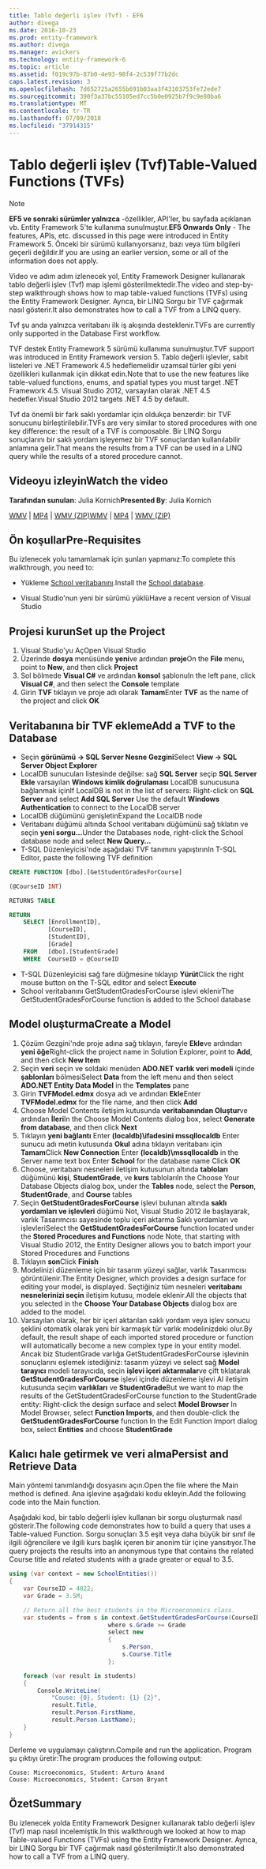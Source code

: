 ```yaml
---
title: Tablo değerli işlev (Tvf) - EF6
author: divega
ms.date: 2016-10-23
ms.prod: entity-framework
ms.author: divega
ms.manager: avickers
ms.technology: entity-framework-6
ms.topic: article
ms.assetid: f019c97b-87b0-4e93-98f4-2c539f77b2dc
caps.latest.revision: 3
ms.openlocfilehash: 7d652725a2655b691b03aa3f43103753fe72ede7
ms.sourcegitcommit: 390f3a37bc55105ed7cc5b0e0925b7f9c9e80ba6
ms.translationtype: MT
ms.contentlocale: tr-TR
ms.lasthandoff: 07/09/2018
ms.locfileid: "37914315"
---
```

# <a name="table-valued-functions-tvfs"></a><span data-ttu-id="049b0-102">Tablo değerli işlev (Tvf)</span><span class="sxs-lookup"><span data-stu-id="049b0-102">Table-Valued Functions (TVFs)</span></span>
> [!NOTE]
> <span data-ttu-id="049b0-103">**EF5 ve sonraki sürümler yalnızca** -özellikler, API'ler, bu sayfada açıklanan vb. Entity Framework 5'te kullanıma sunulmuştur.</span><span class="sxs-lookup"><span data-stu-id="049b0-103">**EF5 Onwards Only** - The features, APIs, etc. discussed in this page were introduced in Entity Framework 5.</span></span> <span data-ttu-id="049b0-104">Önceki bir sürümü kullanıyorsanız, bazı veya tüm bilgileri geçerli değildir.</span><span class="sxs-lookup"><span data-stu-id="049b0-104">If you are using an earlier version, some or all of the information does not apply.</span></span>

<span data-ttu-id="049b0-105">Video ve adım adım izlenecek yol, Entity Framework Designer kullanarak tablo değerli işlev (Tvf) map işlemi gösterilmektedir.</span><span class="sxs-lookup"><span data-stu-id="049b0-105">The video and step-by-step walkthrough shows how to map table-valued functions (TVFs) using the Entity Framework Designer.</span></span> <span data-ttu-id="049b0-106">Ayrıca, bir LINQ Sorgu bir TVF çağırmak nasıl gösterir.</span><span class="sxs-lookup"><span data-stu-id="049b0-106">It also demonstrates how to call a TVF from a LINQ query.</span></span>

<span data-ttu-id="049b0-107">Tvf şu anda yalnızca veritabanı ilk iş akışında desteklenir.</span><span class="sxs-lookup"><span data-stu-id="049b0-107">TVFs are currently only supported in the Database First workflow.</span></span>

<span data-ttu-id="049b0-108">TVF destek Entity Framework 5 sürümü kullanıma sunulmuştur.</span><span class="sxs-lookup"><span data-stu-id="049b0-108">TVF support was introduced in Entity Framework version 5.</span></span> <span data-ttu-id="049b0-109">Tablo değerli işlevler, sabit listeleri ve .NET Framework 4.5 hedeflemelidir uzamsal türler gibi yeni özellikleri kullanmak için dikkat edin.</span><span class="sxs-lookup"><span data-stu-id="049b0-109">Note that to use the new features like table-valued functions, enums, and spatial types you must target .NET Framework 4.5.</span></span> <span data-ttu-id="049b0-110">Visual Studio 2012, varsayılan olarak .NET 4.5 hedefler.</span><span class="sxs-lookup"><span data-stu-id="049b0-110">Visual Studio 2012 targets .NET 4.5 by default.</span></span>

<span data-ttu-id="049b0-111">Tvf da önemli bir fark saklı yordamlar için oldukça benzerdir: bir TVF sonucunu birleştirilebilir.</span><span class="sxs-lookup"><span data-stu-id="049b0-111">TVFs are very similar to stored procedures with one key difference: the result of a TVF is composable.</span></span> <span data-ttu-id="049b0-112">Bir LINQ Sorgu sonuçlarını bir saklı yordam işleyemez bir TVF sonuçlardan kullanılabilir anlamına gelir.</span><span class="sxs-lookup"><span data-stu-id="049b0-112">That means the results from a TVF can be used in a LINQ query while the results of a stored procedure cannot.</span></span>

## <a name="watch-the-video"></a><span data-ttu-id="049b0-113">Videoyu izleyin</span><span class="sxs-lookup"><span data-stu-id="049b0-113">Watch the video</span></span>

<span data-ttu-id="049b0-114">**Tarafından sunulan**: Julia Kornich</span><span class="sxs-lookup"><span data-stu-id="049b0-114">**Presented By**: Julia Kornich</span></span>

<span data-ttu-id="049b0-115">[WMV](http://download.microsoft.com/download/6/0/A/60A6E474-5EF3-4E1E-B9EA-F51D2DDB446A/HDI-ITPro-MSDN-winvideo-tvf.wmv) | [MP4](http://download.microsoft.com/download/6/0/A/60A6E474-5EF3-4E1E-B9EA-F51D2DDB446A/HDI-ITPro-MSDN-mp4video-tvf.m4v) | [WMV (ZIP)](http://download.microsoft.com/download/6/0/A/60A6E474-5EF3-4E1E-B9EA-F51D2DDB446A/HDI-ITPro-MSDN-winvideo-tvf.zip)</span><span class="sxs-lookup"><span data-stu-id="049b0-115">[WMV](http://download.microsoft.com/download/6/0/A/60A6E474-5EF3-4E1E-B9EA-F51D2DDB446A/HDI-ITPro-MSDN-winvideo-tvf.wmv) | [MP4](http://download.microsoft.com/download/6/0/A/60A6E474-5EF3-4E1E-B9EA-F51D2DDB446A/HDI-ITPro-MSDN-mp4video-tvf.m4v) | [WMV (ZIP)](http://download.microsoft.com/download/6/0/A/60A6E474-5EF3-4E1E-B9EA-F51D2DDB446A/HDI-ITPro-MSDN-winvideo-tvf.zip)</span></span>

## <a name="pre-requisites"></a><span data-ttu-id="049b0-116">Ön koşullar</span><span class="sxs-lookup"><span data-stu-id="049b0-116">Pre-Requisites</span></span>

<span data-ttu-id="049b0-117">Bu izlenecek yolu tamamlamak için şunları yapmanız:</span><span class="sxs-lookup"><span data-stu-id="049b0-117">To complete this walkthrough, you need to:</span></span>

- <span data-ttu-id="049b0-118">Yükleme [School veritabanını](~/ef6/resources/school-database.md).</span><span class="sxs-lookup"><span data-stu-id="049b0-118">Install the [School database](~/ef6/resources/school-database.md).</span></span>

- <span data-ttu-id="049b0-119">Visual Studio'nun yeni bir sürümü yüklü</span><span class="sxs-lookup"><span data-stu-id="049b0-119">Have a recent version of Visual Studio</span></span>

## <a name="set-up-the-project"></a><span data-ttu-id="049b0-120">Projesi kurun</span><span class="sxs-lookup"><span data-stu-id="049b0-120">Set up the Project</span></span>

1.  <span data-ttu-id="049b0-121">Visual Studio'yu Aç</span><span class="sxs-lookup"><span data-stu-id="049b0-121">Open Visual Studio</span></span>
2.  <span data-ttu-id="049b0-122">Üzerinde **dosya** menüsünde **yeni**ve ardından **proje**</span><span class="sxs-lookup"><span data-stu-id="049b0-122">On the **File** menu, point to **New**, and then click **Project**</span></span>
3.  <span data-ttu-id="049b0-123">Sol bölmede **Visual C\#** ve ardından **konsol** şablonu</span><span class="sxs-lookup"><span data-stu-id="049b0-123">In the left pane, click **Visual C\#**, and then select the **Console** template</span></span>
4.  <span data-ttu-id="049b0-124">Girin **TVF** tıklayın ve proje adı olarak **Tamam**</span><span class="sxs-lookup"><span data-stu-id="049b0-124">Enter **TVF** as the name of the project and click **OK**</span></span>

## <a name="add-a-tvf-to-the-database"></a><span data-ttu-id="049b0-125">Veritabanına bir TVF ekleme</span><span class="sxs-lookup"><span data-stu-id="049b0-125">Add a TVF to the Database</span></span>

-   <span data-ttu-id="049b0-126">Seçin **görünümü -&gt; SQL Server Nesne Gezgini**</span><span class="sxs-lookup"><span data-stu-id="049b0-126">Select **View -&gt; SQL Server Object Explorer**</span></span>
-   <span data-ttu-id="049b0-127">LocalDB sunucuları listesinde değilse: sağ **SQL Server** seçip **SQL Server Ekle** varsayılan **Windows kimlik doğrulaması** LocalDB sunucusuna bağlanmak için</span><span class="sxs-lookup"><span data-stu-id="049b0-127">If LocalDB is not in the list of servers: Right-click on **SQL Server** and select **Add SQL Server** Use the default **Windows Authentication** to connect to the LocalDB server</span></span>
-   <span data-ttu-id="049b0-128">LocalDB düğümünü genişletin</span><span class="sxs-lookup"><span data-stu-id="049b0-128">Expand the LocalDB node</span></span>
-   <span data-ttu-id="049b0-129">Veritabanı düğümü altında School veritabanı düğümünü sağ tıklatın ve seçin **yeni sorgu...**</span><span class="sxs-lookup"><span data-stu-id="049b0-129">Under the Databases node, right-click the School database node and select **New Query…**</span></span>
-   <span data-ttu-id="049b0-130">T-SQL Düzenleyicisi'nde aşağıdaki TVF tanımını yapıştırın</span><span class="sxs-lookup"><span data-stu-id="049b0-130">In T-SQL Editor, paste the following TVF definition</span></span>

``` SQL
CREATE FUNCTION [dbo].[GetStudentGradesForCourse]

(@CourseID INT)

RETURNS TABLE

RETURN
    SELECT [EnrollmentID],
           [CourseID],
           [StudentID],
           [Grade]
    FROM   [dbo].[StudentGrade]
    WHERE  CourseID = @CourseID
```

-   <span data-ttu-id="049b0-131">T-SQL Düzenleyicisi sağ fare düğmesine tıklayıp **Yürüt**</span><span class="sxs-lookup"><span data-stu-id="049b0-131">Click the right mouse button on the T-SQL editor and select **Execute**</span></span>
-   <span data-ttu-id="049b0-132">School veritabanını GetStudentGradesForCourse işlevi eklenir</span><span class="sxs-lookup"><span data-stu-id="049b0-132">The GetStudentGradesForCourse function is added to the School database</span></span>

 

## <a name="create-a-model"></a><span data-ttu-id="049b0-133">Model oluşturma</span><span class="sxs-lookup"><span data-stu-id="049b0-133">Create a Model</span></span>

1.  <span data-ttu-id="049b0-134">Çözüm Gezgini'nde proje adına sağ tıklayın, fareyle **Ekle**ve ardından **yeni öğe**</span><span class="sxs-lookup"><span data-stu-id="049b0-134">Right-click the project name in Solution Explorer, point to **Add**, and then click **New Item**</span></span>
2.  <span data-ttu-id="049b0-135">Seçin **veri** seçin ve soldaki menüden **ADO.NET varlık veri modeli** içinde **şablonları** bölmesi</span><span class="sxs-lookup"><span data-stu-id="049b0-135">Select **Data** from the left menu and then select **ADO.NET Entity Data Model** in the **Templates** pane</span></span>
3.  <span data-ttu-id="049b0-136">Girin **TVFModel.edmx** dosya adı ve ardından **Ekle**</span><span class="sxs-lookup"><span data-stu-id="049b0-136">Enter **TVFModel.edmx** for the file name, and then click **Add**</span></span>
4.  <span data-ttu-id="049b0-137">Choose Model Contents iletişim kutusunda **veritabanından Oluştur**ve ardından **İleri**</span><span class="sxs-lookup"><span data-stu-id="049b0-137">In the Choose Model Contents dialog box, select **Generate from database**, and then click **Next**</span></span>
5.  <span data-ttu-id="049b0-138">Tıklayın **yeni bağlantı** Enter **(localdb)\\ifadesini mssqllocaldb** Enter sunucu adı metin kutusunda **Okul** adına tıklayın veritabanı için **Tamam**</span><span class="sxs-lookup"><span data-stu-id="049b0-138">Click **New Connection** Enter **(localdb)\\mssqllocaldb** in the Server name text box Enter **School** for the database name Click **OK**</span></span>
6.  <span data-ttu-id="049b0-139">Choose, veritabanı nesneleri iletişim kutusunun altında **tabloları** düğümünü **kişi**, **StudentGrade**, ve **kurs** tabloları</span><span class="sxs-lookup"><span data-stu-id="049b0-139">In the Choose Your Database Objects dialog box, under the **Tables** node, select the **Person**, **StudentGrade**, and **Course** tables</span></span>
7.  <span data-ttu-id="049b0-140">Seçin **GetStudentGradesForCourse** işlevi bulunan altında **saklı yordamları ve işlevleri** düğümü Not, Visual Studio 2012 ile başlayarak, varlık Tasarımcısı sayesinde toplu içeri aktarma Saklı yordamları ve işlevleri</span><span class="sxs-lookup"><span data-stu-id="049b0-140">Select the **GetStudentGradesForCourse** function located under the **Stored Procedures and Functions** node Note, that starting with Visual Studio 2012, the Entity Designer allows you to batch import your Stored Procedures and Functions</span></span>
8.  <span data-ttu-id="049b0-141">Tıklayın **son**</span><span class="sxs-lookup"><span data-stu-id="049b0-141">Click **Finish**</span></span>
9.  <span data-ttu-id="049b0-142">Modelinizi düzenleme için bir tasarım yüzeyi sağlar, varlık Tasarımcısı görüntülenir.</span><span class="sxs-lookup"><span data-stu-id="049b0-142">The Entity Designer, which provides a design surface for editing your model, is displayed.</span></span> <span data-ttu-id="049b0-143">Seçtiğiniz tüm nesneleri **veritabanı nesnelerinizi seçin** iletişim kutusu, modele eklenir.</span><span class="sxs-lookup"><span data-stu-id="049b0-143">All the objects that you selected in the **Choose Your Database Objects** dialog box are added to the model.</span></span>
10. <span data-ttu-id="049b0-144">Varsayılan olarak, her bir içeri aktarılan saklı yordam veya işlev sonucu şeklini otomatik olarak yeni bir karmaşık tür varlık modelinizdeki olur.</span><span class="sxs-lookup"><span data-stu-id="049b0-144">By default, the result shape of each imported stored procedure or function will automatically become a new complex type in your entity model.</span></span> <span data-ttu-id="049b0-145">Ancak biz StudentGrade varlığa GetStudentGradesForCourse işlevinin sonuçlarını eşlemek istediğiniz: tasarım yüzeyi ve select sağ **Model tarayıcı** modeli tarayıcıda, seçin **işlevi içeri aktarmalar**ve çift tıklatarak **GetStudentGradesForCourse** işlevi içinde düzenleme işlevi Al iletişim kutusunda seçim **varlıkları** ve **StudentGrade**</span><span class="sxs-lookup"><span data-stu-id="049b0-145">But we want to map the results of the GetStudentGradesForCourse function to the StudentGrade entity: Right-click the design surface and select **Model Browser** In Model Browser, select **Function Imports**, and then double-click the **GetStudentGradesForCourse** function In the Edit Function Import dialog box, select **Entities** and choose **StudentGrade**</span></span>

## <a name="persist-and-retrieve-data"></a><span data-ttu-id="049b0-146">Kalıcı hale getirmek ve veri alma</span><span class="sxs-lookup"><span data-stu-id="049b0-146">Persist and Retrieve Data</span></span>

<span data-ttu-id="049b0-147">Main yöntemi tanımlandığı dosyasını açın.</span><span class="sxs-lookup"><span data-stu-id="049b0-147">Open the file where the Main method is defined.</span></span> <span data-ttu-id="049b0-148">Ana işlevine aşağıdaki kodu ekleyin.</span><span class="sxs-lookup"><span data-stu-id="049b0-148">Add the following code into the Main function.</span></span>

<span data-ttu-id="049b0-149">Aşağıdaki kod, bir tablo değerli işlev kullanan bir sorgu oluşturmak nasıl gösterir.</span><span class="sxs-lookup"><span data-stu-id="049b0-149">The following code demonstrates how to build a query that uses a Table-valued Function.</span></span> <span data-ttu-id="049b0-150">Sorgu sonuçları 3.5 eşit veya daha büyük bir sınıf ile ilgili öğrencilere ve ilgili kurs başlık içeren bir anonim tür içine yansıtıyor.</span><span class="sxs-lookup"><span data-stu-id="049b0-150">The query projects the results into an anonymous type that contains the related Course title and related students with a grade greater or equal to 3.5.</span></span>

``` csharp
using (var context = new SchoolEntities())
{
    var CourseID = 4022;
    var Grade = 3.5M;

    // Return all the best students in the Microeconomics class.
    var students = from s in context.GetStudentGradesForCourse(CourseID)
                            where s.Grade >= Grade
                            select new
                            {
                                s.Person,
                                s.Course.Title
                            };

    foreach (var result in students)
    {
        Console.WriteLine(
            "Couse: {0}, Student: {1} {2}",
            result.Title,  
            result.Person.FirstName,  
            result.Person.LastName);
    }
}
```

<span data-ttu-id="049b0-151">Derleme ve uygulamayı çalıştırın.</span><span class="sxs-lookup"><span data-stu-id="049b0-151">Compile and run the application.</span></span> <span data-ttu-id="049b0-152">Program şu çıktıyı üretir:</span><span class="sxs-lookup"><span data-stu-id="049b0-152">The program produces the following output:</span></span>

```
Couse: Microeconomics, Student: Arturo Anand
Couse: Microeconomics, Student: Carson Bryant
```

## <a name="summary"></a><span data-ttu-id="049b0-153">Özet</span><span class="sxs-lookup"><span data-stu-id="049b0-153">Summary</span></span>

<span data-ttu-id="049b0-154">Bu izlenecek yolda Entity Framework Designer kullanarak tablo değerli işlev (Tvf) map nasıl incelemiştik.</span><span class="sxs-lookup"><span data-stu-id="049b0-154">In this walkthrough we looked at how to map Table-valued Functions (TVFs) using the Entity Framework Designer.</span></span> <span data-ttu-id="049b0-155">Ayrıca, bir LINQ Sorgu bir TVF çağırmak nasıl gösterilmiştir.</span><span class="sxs-lookup"><span data-stu-id="049b0-155">It also demonstrated how to call a TVF from a LINQ query.</span></span>
